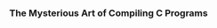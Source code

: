 ### The Mysterious Art of Compiling C Programs

<!--
cc is a front-end
intermediate format
linking
object files: ELF, Dwarf format
archive files
shared objects (relocatable code)
-->
